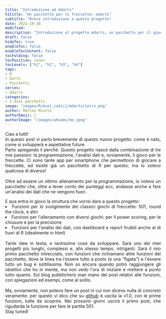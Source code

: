 ```yaml
---
title: "Introduzione ad mdarts"
h1title: "Un pacchetto per le freccette: mdarts"
subtitle: "Breve introduzione a questo progetto"
date: 2021-10-20
modified: 
description: "Introduzione al progetto mdarts, un pacchetto per il gioco delle freccette"
draft: false
hideToc: true
enableToc: false
enableTocContent: false
tocFolding: false
tocPosition: inner
tocLevels: ["h1", "h2", "h3", "h4"]
tags:
- R
- Darts
- Pacchetti
series:
- mdarts
categories:
- I miei pacchetti
image: "images/R/miei_codici/mdarts/intro.png"
author: Matteo Miotto
authorEmoji: 🤖
authorImage: "/images/whoami/me.jpeg"
---
```

<div style="text-align: justify;">
Ciao a tutti! <br> 
In questo post vi parlo brevemente di questo nuovo progetto: come è nato, come si svilupperà e aspettative future.<br>
Parto spiegando il perchè. Questo progetto nasce dalla combinazione di tre mie passioni: la programmazione, l'analisi dati e, ovviamente, il gioco per le freccette.  
Ci sono tante app per smartphone che permettono di giocare a freccette, ed esiste già un pacchietto di R per questo; ma io volevo qualcosa di diverso! <br><br>
Oltre ad essere un ottimo allenamento per la programmazione, io volevo un pacchetto che, oltre a tener conto dei punteggi ecc, andasse anche a fare un'analisi dei dati che ne vengono fuori.  
<p style="margin-bottom:0;">E qua entra in gioco la struttura che vorrei dare a questo progetto:</p>
<li>Funzioni per lo svolgimento dei classici giochi di freccette: 501, round the clock, e altri</li>
<li>Funzioni per l'allenamento con diversi giochi: per il power scoring, per le chiusure e per la precisione</li>
<li>Funzioni per l'analisi dei dati, con dashboard e report fruibili anche al di fuori di R (idealmente in html)</li>
<br>
Tante idee in testa, e tantissime cose da sviluppare. Sarà uno dei miei progetti più lunghi, complessi e, allo stesso tempo, intriganti.
Sarà il mio primo pacchetto intrecciato, con funzioni che richiamano altre funzioni del pacchetto, dove la linea tra l'essere tutto a posto (e una "figata") e l'essere tutto un bug è sottilissima.  
Non so ancora quando potrò raggiungere gli obiettivi che ho in mente, ma non vedo l'ora di iniziare e mettere a punto tutto quanto.  
Sul blog pubblicherò man mano dei post relativi alle funzioni, con spiegazioni ed esempi, come al solito.  
<br>
<br>
Ma, ovviamente, non potevo fare un post in cui non dicevo nulla di concreto veramente: per questo vi dico che su <a href="https://github.com/mmiots9/mdarts" target="_blank">github</a> è uscita la v1.0, con le prime funzioni, tutte da scoprire.  
Nei prossimi giorni uscirà il primo post, che rigudarda la funzione per fare le partite 501. 
<br>Stay tuned!
</div>